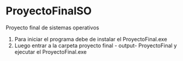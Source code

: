 # ProyectoFinalSO
Proyecto final de sistemas operativos

1. Para iniciar el programa debe de instalar el ProyectoFinal.exe
2. Luego entrar a la carpeta proyecto final - output- ProyectoFinal y ejecutar el ProyectoFinal.exe

